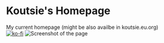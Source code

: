 # Koutsie's Homepage
My current homepage (might be also availbe in koutsie.eu.org) <br />
[![ko-fi](https://www.ko-fi.com/img/donate_sm.png)](https://ko-fi.com/R6R3HDMB)
![Screenshot of the page](https://i.ibb.co/7Xk0p9B/Page.png)
